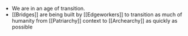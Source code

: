 - We are in an age of transition.
- [[Bridges]] are being built by [[Edgeworkers]] to transition as much of humanity from [[Patriarchy]] context to [[Archearchy]] as quickly as possible